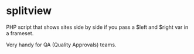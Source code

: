 splitview
=========

PHP script that shows sites side by side if you pass a $left and $right var in a frameset.

Very handy for QA (Quality Approvals) teams.
